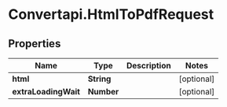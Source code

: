# Convertapi.HtmlToPdfRequest

## Properties
Name | Type | Description | Notes
------------ | ------------- | ------------- | -------------
**html** | **String** |  | [optional] 
**extraLoadingWait** | **Number** |  | [optional] 


